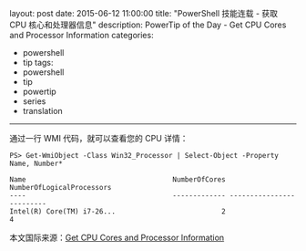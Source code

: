 layout: post
date: 2015-06-12 11:00:00
title: "PowerShell 技能连载 - 获取 CPU 核心和处理器信息"
description: PowerTip of the Day - Get CPU Cores and Processor Information
categories:
- powershell
- tip
tags:
- powershell
- tip
- powertip
- series
- translation
---
通过一行 WMI 代码，就可以查看您的 CPU 详情：

    PS> Get-WmiObject -Class Win32_Processor | Select-Object -Property Name, Number*
    
    Name                                    NumberOfCores NumberOfLogicalProcessors
    ----                                    ------------- -------------------------
    Intel(R) Core(TM) i7-26...                          2                         4

<!--more-->
本文国际来源：[Get CPU Cores and Processor Information](http://community.idera.com/powershell/powertips/b/tips/posts/get-cpu-cores-and-processor-information)
